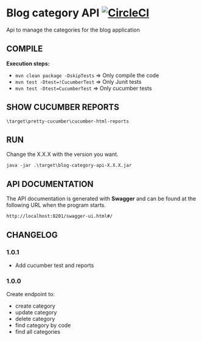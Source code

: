 # Blog category API [![CircleCI](https://circleci.com/gh/abeldevelop/blog-categories-service.svg?style=svg)](https://circleci.com/gh/abeldevelop/blog-categories-service)
Api to manage the categories for the blog application


## COMPILE

**Execution steps:**
* ```mvn clean package -DskipTests```	=> Only compile the code
* ```mvn test -Dtest=!CucumberTest```	=> Only Junit tests
* ```mvn test -Dtest=CucumberTest```	=> Only cucumber tests

## SHOW CUCUMBER REPORTS

```\target\pretty-cucumber\cucumber-html-reports```

## RUN
Change the X.X.X with the version you want.

```java -jar .\target\blog-category-api-X.X.X.jar```

## API DOCUMENTATION
The API documentation is generated with **Swagger** and can be found at the following URL when the program starts.
```
http://localhost:8201/swagger-ui.html#/
```

## CHANGELOG

### 1.0.1
- Add cucumber test and reports

### 1.0.0
Create endpoint to:
- create category
- update category
- delete category
- find category by code
- find all categories
